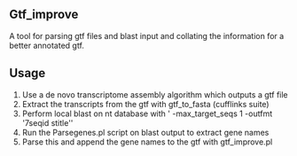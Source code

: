 ## Gtf_improve

 A tool for parsing gtf files and blast input and collating the information for a better annotated gtf.
 
 
 
 
## Usage

1) Use a de novo transcriptome assembly algorithm which outputs a gtf file<br>
2) Extract the transcripts from the gtf with gtf_to_fasta (cufflinks suite)<br>
3) Perform local blast on nt database with ' -max_target_seqs 1 -outfmt '7seqid stitle''<br>
4) Run the Parsegenes.pl script on blast output to extract gene names<br>
5) Parse this and append the gene names to the gtf with gtf_improve.pl<br>
